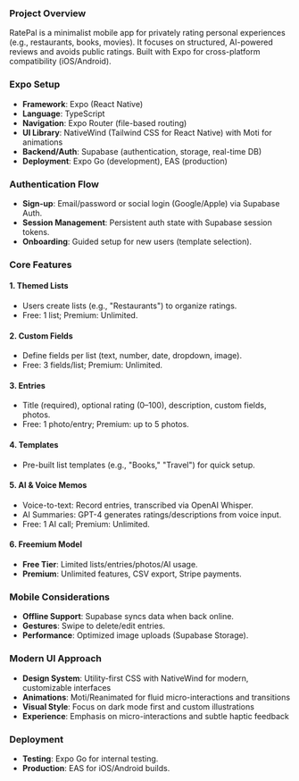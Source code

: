 ### Project Overview  
RatePal is a minimalist mobile app for privately rating personal experiences (e.g., restaurants, books, movies). It focuses on structured, AI-powered reviews and avoids public ratings. Built with Expo for cross-platform compatibility (iOS/Android).  

### Expo Setup  
- **Framework**: Expo (React Native)  
- **Language**: TypeScript  
- **Navigation**: Expo Router (file-based routing)  
- **UI Library**: NativeWind (Tailwind CSS for React Native) with Moti for animations  
- **Backend/Auth**: Supabase (authentication, storage, real-time DB)  
- **Deployment**: Expo Go (development), EAS (production)  

### Authentication Flow  
- **Sign-up**: Email/password or social login (Google/Apple) via Supabase Auth.  
- **Session Management**: Persistent auth state with Supabase session tokens.  
- **Onboarding**: Guided setup for new users (template selection).  

### Core Features  

#### 1. **Themed Lists**  
- Users create lists (e.g., "Restaurants") to organize ratings.  
- Free: 1 list; Premium: Unlimited.  

#### 2. **Custom Fields**  
- Define fields per list (text, number, date, dropdown, image).  
- Free: 3 fields/list; Premium: Unlimited.  

#### 3. **Entries**  
- Title (required), optional rating (0–100), description, custom fields, photos.  
- Free: 1 photo/entry; Premium: up to 5 photos.  

#### 4. **Templates**  
- Pre-built list templates (e.g., "Books," "Travel") for quick setup.  

#### 5. **AI & Voice Memos**  
- Voice-to-text: Record entries, transcribed via OpenAI Whisper.  
- AI Summaries: GPT-4 generates ratings/descriptions from voice input.  
- Free: 1 AI call; Premium: Unlimited.  

#### 6. **Freemium Model**  
- **Free Tier**: Limited lists/entries/photos/AI usage.  
- **Premium**: Unlimited features, CSV export, Stripe payments.  

### Mobile Considerations  
- **Offline Support**: Supabase syncs data when back online.  
- **Gestures**: Swipe to delete/edit entries.  
- **Performance**: Optimized image uploads (Supabase Storage).  

### Modern UI Approach
- **Design System**: Utility-first CSS with NativeWind for modern, customizable interfaces
- **Animations**: Moti/Reanimated for fluid micro-interactions and transitions
- **Visual Style**: Focus on dark mode first and custom illustrations
- **Experience**: Emphasis on micro-interactions and subtle haptic feedback

### Deployment  
- **Testing**: Expo Go for internal testing.  
- **Production**: EAS for iOS/Android builds.